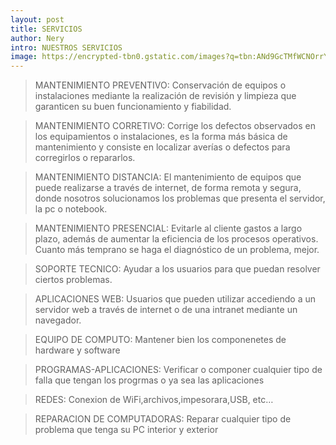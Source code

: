 ```yaml
--- 
layout: post
title: SERVICIOS
author: Nery
intro: NUESTROS SERVICIOS 
image: https://encrypted-tbn0.gstatic.com/images?q=tbn:ANd9GcTMfWCNOrrY_XasDTNxvoHzu88GGzP-xDPgDw&usqp=CAU
---
```


> MANTENIMIENTO PREVENTIVO: Conservación de equipos o instalaciones mediante la realización de revisión y limpieza que garanticen su buen funcionamiento y fiabilidad.

> MANTENIMIENTO CORRETIVO: Corrige los defectos observados en los equipamientos o instalaciones, es la forma más básica de mantenimiento y consiste en localizar averías o defectos para corregirlos o repararlos.

> MANTENIMIENTO DISTANCIA: El mantenimiento de equipos que puede realizarse a través de internet, de forma remota y segura, donde nosotros solucionamos los problemas que presenta el servidor, la pc o notebook.

> MANTENIMIENTO PRESENCIAL: Evitarle al cliente gastos a largo plazo, además de aumentar la eficiencia de los procesos operativos. Cuanto más temprano se haga el diagnóstico de un problema, mejor.

> SOPORTE TECNICO: Ayudar a los usuarios para que puedan resolver ciertos problemas.

> APLICACIONES WEB: Usuarios que pueden utilizar accediendo a un servidor web a través de internet o de una intranet mediante un navegador.

> EQUIPO DE COMPUTO: Mantener bien los componenetes de hardware y software

> PROGRAMAS-APLICACIONES: Verificar o componer cualquier tipo de falla que tengan los progrmas o ya sea las aplicaciones

> REDES: Conexion de WiFi,archivos,impesorara,USB, etc…

> REPARACION DE COMPUTADORAS: Reparar cualquier tipo de problema que tenga su PC interior y exterior
